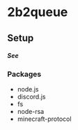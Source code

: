 # 2b2queue
## Setup
##### See 

### Packages
 + node.js
 + discord.js
 + fs
 + node-rsa
 + minecraft-protocol